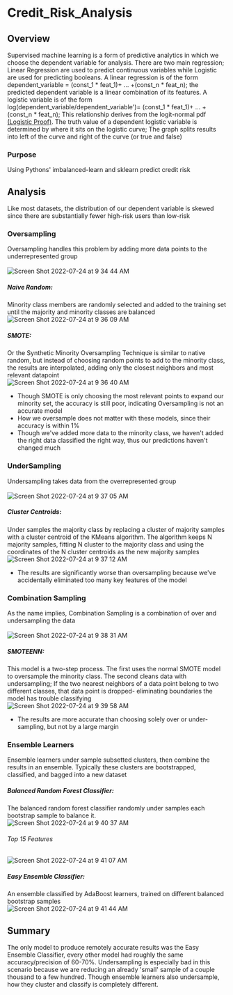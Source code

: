 # Credit_Risk_Analysis
## Overview
Supervised machine learning is a form of predictive analytics in which we choose the dependent variable for analysis. There are two main regression; Linear Regression are used to predict continuous variables while Logistic are used for predicting booleans. A linear regression is of the form dependent_variable = (const_1 * feat_1)+ ... +(const_n * feat_n); the predicted dependent variable is a linear combination of its features. A logistic variable is of the form log(dependent_variable/dependent_variable')= (const_1 * feat_1)+ ... +(const_n * feat_n); This relationship derives from the logit-normal pdf [(Logistic Proof)](https://www.countbayesie.com/blog/2021/9/30/the-logit-normal-a-ubitiqutious-but-strange-distribution). The truth value of a dependent logistic variable is determined by where it sits on the logistic curve; The graph splits results into left of the curve and right of the curve (or true and false)

### Purpose
Using Pythons' imbalanced-learn and sklearn predict credit risk 

## Analysis
Like most datasets, the distribution of our dependent variable is skewed since there are substantially fewer high-risk users than low-risk

### Oversampling
Oversampling handles this problem by adding more data points to the underrepresented group <br /><br />
![Screen Shot 2022-07-24 at 9 34 44 AM](https://user-images.githubusercontent.com/79609464/180654669-a49ef372-ecc3-4120-ac69-cefd4aff205e.png)

##### Naive Random:
Minority class members are randomly selected and added to the training set until the majority and minority classes are balanced<br/>
![Screen Shot 2022-07-24 at 9 36 09 AM](https://user-images.githubusercontent.com/79609464/180654755-a81550b8-9f91-4a6e-9370-d9bebf66aec8.png)

##### SMOTE:
Or the Synthetic Minority Oversampling Technique is similar to native random, but instead of choosing random points to add to the minority class, the results are interpolated, adding only the closest neighbors and most relevant datapoint <br/>
![Screen Shot 2022-07-24 at 9 36 40 AM](https://user-images.githubusercontent.com/79609464/180654773-2270f479-61f2-4327-b297-8c7ea3b1b384.png)

- Though SMOTE is only choosing the most relevant points to expand our minority set, the accuracy is still poor, indicating Oversampling is not an accurate model
- How we oversample does not matter with these models, since their accuracy is within 1%
- Though we've added more data to the minority class, we haven't added the right data classified the right way, thus our predictions haven't changed much

### UnderSampling
Undersampling takes data from the overrepresented group <br /><br />
![Screen Shot 2022-07-24 at 9 37 05 AM](https://user-images.githubusercontent.com/79609464/180654804-dd9b3e16-6123-4218-b20a-39b37399f3e0.png)

##### Cluster Centroids:
Under samples the majority class by replacing a cluster of majority samples with a cluster centroid of the KMeans algorithm. The algorithm keeps N majority samples, fitting N cluster to the majority class and using the coordinates of the N cluster centroids as the new majority samples <br/>
![Screen Shot 2022-07-24 at 9 37 12 AM](https://user-images.githubusercontent.com/79609464/180654815-11e9d280-c2d9-4624-8b02-64ee17f3e4b5.png)

- The results are significantly worse than oversampling because we've accidentally eliminated too many key features of the model

### Combination Sampling
As the name implies, Combination Sampling is a combination of over and undersampling the data<br/><br/>
![Screen Shot 2022-07-24 at 9 38 31 AM](https://user-images.githubusercontent.com/79609464/180654870-3459ab5b-2a9d-4234-a379-f9d99453d2a2.png)

##### SMOTEENN:
This model is a two-step process. The first uses the normal SMOTE model to oversample the minority class. The second cleans data with undersampling; If the two nearest neighbors of a data point belong to two different classes, that data point is dropped- eliminating boundaries the model has trouble classifying <br/>
![Screen Shot 2022-07-24 at 9 39 58 AM](https://user-images.githubusercontent.com/79609464/180654940-3eb8897c-0ddc-47db-a952-ea80bb8dcc3c.png)

 - The results are more accurate than choosing solely over or under-sampling, but not by a large margin
 
### Ensemble Learners
Ensemble learners under sample subsetted clusters, then combine the results in an ensemble. Typically these clusters are bootstrapped, classified, and bagged into a new dataset

##### Balanced Random Forest Classifier:
The balanced random forest classifier randomly under samples each bootstrap sample to balance it.<br/>
![Screen Shot 2022-07-24 at 9 40 37 AM](https://user-images.githubusercontent.com/79609464/180654970-4129ebbe-dc5e-4c84-b125-a00655df01bf.png)
###### Top 15 Features
![Screen Shot 2022-07-24 at 9 41 07 AM](https://user-images.githubusercontent.com/79609464/180655004-0673771a-060a-4e6c-b2bd-631c5331b0f1.png)

##### Easy Ensemble Classifier:
An ensemble classified by AdaBoost learners, trained on different balanced bootstrap samples<br/>
![Screen Shot 2022-07-24 at 9 41 44 AM](https://user-images.githubusercontent.com/79609464/180655027-a97193a2-de01-4af5-a3cb-c825e333a5f9.png)
 
## Summary
The only model to produce remotely accurate results was the Easy Ensemble Classifier, every other model had roughly the same accuracy/precision of 60-70%. Undersampling is especially bad in this scenario because we are reducing an already 'small' sample of a couple thousand to a few hundred. Though ensemble learners also undersample, how they cluster and classify is completely different.

